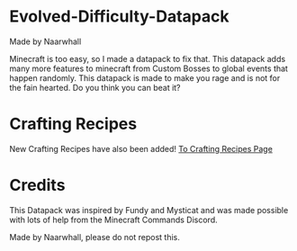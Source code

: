 # Evolved-Difficulty-Datapack
Made by Naarwhall

Minecraft is too easy, so I made a datapack to fix that. This datapack adds many more features to minecraft from Custom Bosses to global events that happen randomly. This datapack is made to make you rage and is not for the fain hearted. Do you think you can beat it?

# Crafting Recipes
New Crafting Recipes have also been added! [To Crafting Recipes Page](https://github.com/Naarwhall/Broken-Difficulty-Datapack/blob/dc9f3a475a33a67d4a23f0bca9b4a1d95fef5c38/Crafting%20Recipes.md)






# Credits
This Datapack was inspired by Fundy and Mysticat and was made possible with lots of help from the Minecraft Commands Discord.

Made by Naarwhall, please do not repost this.
